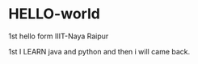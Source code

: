 # HELLO-world
1st hello form IIIT-Naya Raipur


  1st I LEARN java and python and then i will came back.
